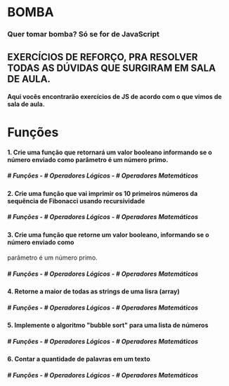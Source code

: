 # BOMBA
### Quer tomar bomba? Só se for de JavaScript

## EXERCÍCIOS DE REFORÇO, PRA RESOLVER TODAS AS DÚVIDAS QUE SURGIRAM EM SALA DE AULA.

#### Aqui vocês encontrarão exercícios de JS de acordo com o que vimos de sala de aula.

# Funções

#### 1. Crie uma função que retornará um valor booleano informando se o número enviado como parâmetro é um número primo. 

##### # Funções - # Operadores Lógicos - # Operadores Matemáticos 

#### 2. Crie uma função que vai imprimir os 10 primeiros números da sequência de Fibonacci usando recursividade 

##### # Funções - # Operadores Lógicos - # Operadores Matemáticos 

#### 3. Crie uma função que retorne um valor booleano, informando se o número enviado como 
parâmetro é um número primo. 

##### # Funções - # Operadores Lógicos - # Operadores Matemáticos 

#### 4. Retorne a maior de todas as strings de uma lisra (array)

##### # Funções - # Operadores Lógicos - # Operadores Matemáticos

#### 5. Implemente o algoritmo "bubble sort" para uma lista de números

##### # Funções - # Operadores Lógicos - # Operadores Matemáticos

#### 6. Contar a quantidade de palavras em um texto 

##### # Funções - # Operadores Lógicos - # Operadores Matemáticos


